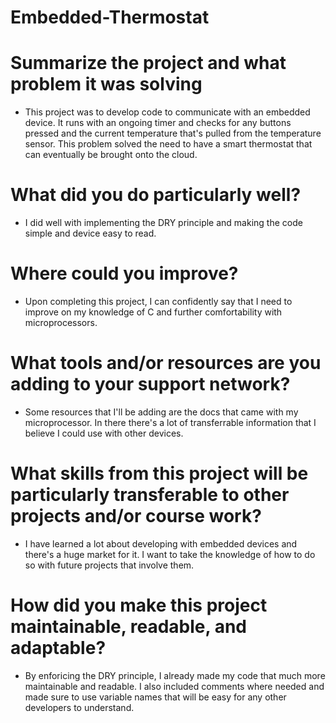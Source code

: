 # Embedded-Thermostat

# Summarize the project and what problem it was solving
  - This project was to develop code to communicate with an embedded device. It runs with an ongoing timer and checks for any buttons pressed and the current temperature that's pulled from the temperature sensor. This problem solved the need to have a smart thermostat that can eventually be brought onto the cloud.
 
# What did you do particularly well?
  - I did well with implementing the DRY principle and making the code simple and device easy to read.
  
# Where could you improve?
  - Upon completing this project, I can confidently say that I need to improve on my knowledge of C and further comfortability with microprocessors.
  
# What tools and/or resources are you adding to your support network?
  - Some resources that I'll be adding are the docs that came with my microprocessor. In there there's a lot of transferrable information that I believe I could use with other devices.


# What skills from this project will be particularly transferable to other projects and/or course work?
  - I have learned a lot about developing with embedded devices and there's a huge market for it. I want to take the knowledge of how to do so with future projects that involve them.


# How did you make this project maintainable, readable, and adaptable?
  - By enforicing the DRY principle, I already made my code that much more maintainable and readable. I also included comments where needed and made sure to use variable names that will be easy for any other developers to understand. 
